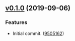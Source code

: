 <a name="v0.1.0"></a>
## [v0.1.0](https://github.com/alexseitsinger/react-hoverable-container/compare/950516289ca2326032de5553178b6ac17d5bf265...v0.1.0) (2019-09-06)

### Features
- Initial commit. ([9505162](https://github.com/alexseitsinger/react-hoverable-container/commit/950516289ca2326032de5553178b6ac17d5bf265))


